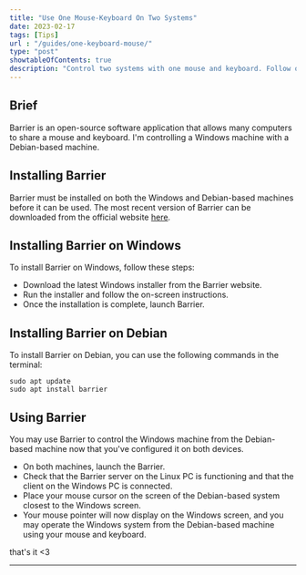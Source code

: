 ```yaml
---
title: "Use One Mouse-Keyboard On Two Systems"
date: 2023-02-17
tags: [Tips]
url : "/guides/one-keyboard-mouse/"
type: "post"
showtableOfContents: true
description: "Control two systems with one mouse and keyboard. Follow our guide for easy-to-follow instructions to streamline your workflow and optimize your setup"
---
```


## Brief
Barrier is an open-source software application that allows many computers to share a mouse and keyboard. I'm controlling a Windows machine with a Debian-based machine.

## Installing Barrier
Barrier must be installed on both the Windows and Debian-based machines before it can be used. The most recent version of Barrier can be downloaded from the official website [here](https://github.com/debauchee/barrier/releases).

## Installing Barrier on Windows
To install Barrier on Windows, follow these steps:

- Download the latest Windows installer from the Barrier website.
- Run the installer and follow the on-screen instructions.
- Once the installation is complete, launch Barrier.

## Installing Barrier on Debian
To install Barrier on Debian, you can use the following commands in the terminal:
```
sudo apt update
sudo apt install barrier
```

## Using Barrier
You may use Barrier to control the Windows machine from the Debian-based machine now that you've configured it on both devices.

- On both machines, launch the Barrier.
- Check that the Barrier server on the Linux PC is functioning and that the client on the Windows PC is connected.
- Place your mouse cursor on the screen of the Debian-based system closest to the Windows screen.
- Your mouse pointer will now display on the Windows screen, and you may operate the Windows system from the Debian-based machine using your mouse and keyboard.

that's it <3

----

  